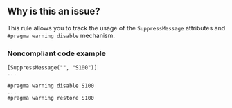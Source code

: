 ## Why is this an issue?
 
This rule allows you to track the usage of the `SuppressMessage` attributes and `#pragma warning disable` mechanism.
 
### Noncompliant code example

    [SuppressMessage("", "S100")]
    ...
    
    #pragma warning disable S100
    ...
    #pragma warning restore S100